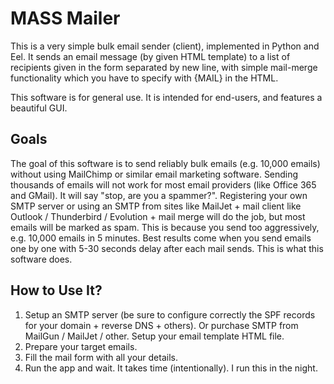 # MASS Mailer

This is a very simple bulk email sender (client), implemented in Python and Eel. It sends an email message (by given HTML template) to a list of recipients given in the form separated by new line, with simple mail-merge functionality which you have to specify with {MAIL} in the HTML.

This software is for general use. It is intended for end-users, and features a beautiful GUI.

## Goals

The goal of this software is to send reliably bulk emails (e.g. 10,000 emails) without using MailChimp or similar email marketing software. Sending thousands of emails will not work for most email providers (like Office 365 and GMail). It will say "stop, are you a spammer?". Registering your own SMTP server or using an SMTP from sites like MailJet + mail client like Outlook / Thunderbird / Evolution + mail merge will do the job, but most emails will be marked as spam. This is because you send too aggressively, e.g. 10,000 emails in 5 minutes. Best results come when you send emails one by one with 5-30 seconds delay after each mail sends. This is what this software does.

## How to Use It?

1. Setup an SMTP server (be sure to configure correctly the SPF records for your domain + reverse DNS + others). Or purchase SMTP from MailGun / MailJet / other.
Setup your email template HTML file.
2. Prepare your target emails.
3. Fill the mail form with all your details.
4. Run the app and wait. It takes time (intentionally). I run this in the night.
